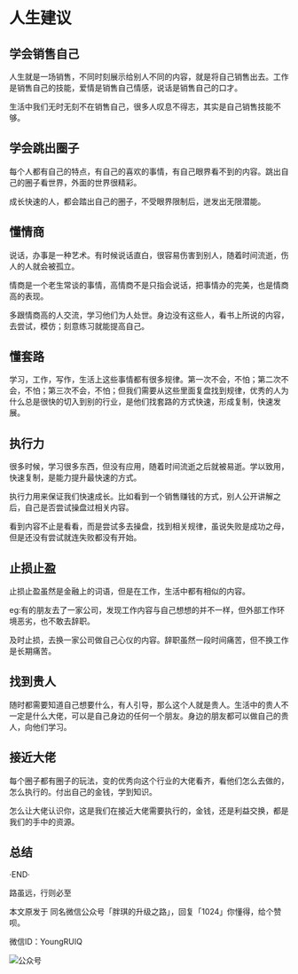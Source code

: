 # 人生建议

## 学会销售自己

人生就是一场销售，不同时刻展示给别人不同的内容，就是将自己销售出去。工作是销售自己的技能，爱情是销售自己情感，说话是销售自己的口才。

生活中我们无时无刻不在销售自己，很多人叹息不得志，其实是自己销售技能不够。

## 学会跳出圈子

每个人都有自己的特点，有自己的喜欢的事情，有自己眼界看不到的内容。跳出自己的圈子看世界，外面的世界很精彩。

成长快速的人，都会踏出自己的圈子，不受眼界限制后，迸发出无限潜能。

## 懂情商

说话，办事是一种艺术。有时候说话直白，很容易伤害到别人，随着时间流逝，伤人的人就会被孤立。

情商是一个老生常谈的事情，高情商不是只指会说话，把事情办的完美，也是情商高的表现。

多跟情商高的人交流，学习他们为人处世。身边没有这些人，看书上所说的内容，去尝试，模仿；刻意练习就能提高自己。

## 懂套路

学习，工作，写作，生活上这些事情都有很多规律。第一次不会，不怕；第二次不会，不怕；第三次不会，不怕；但我们需要从这些里面复盘找到规律，优秀的人为什么总是很快的切入到别的行业，是他们找套路的方式快速，形成复制，快速发展。

## 执行力

很多时候，学习很多东西，但没有应用，随着时间流逝之后就被易逝。学以致用，快速复制，是能力提升最快速的方式。

执行力用来保证我们快速成长。比如看到一个销售赚钱的方式，别人公开讲解之后，自己是否尝试操盘过相关内容。

看到内容不止是看看，而是尝试多去操盘，找到相关规律，虽说失败是成功之母，但是还没有尝试就连失败都没有开始。

## 止损止盈

止损止盈虽然是金融上的词语，但是在工作，生活中都有相似的内容。

eg:有的朋友去了一家公司，发现工作内容与自己想想的并不一样，但外部工作环境恶劣，也不敢去辞职。

及时止损，去换一家公司做自己心仪的内容。辞职虽然一段时间痛苦，但不换工作是长期痛苦。

## 找到贵人

随时都需要知道自己想要什么，有人引导，那么这个人就是贵人。生活中的贵人不一定是什么大佬，可以是自己身边的任何一个朋友。身边的朋友都可以做自己的贵人，向他们学习。

## 接近大佬

每个圈子都有圈子的玩法，变的优秀向这个行业的大佬看齐，看他们怎么去做的，怎么执行的。付出自己的金钱，学到知识。

怎么让大佬认识你，这是我们在接近大佬需要执行的，金钱，还是利益交换，都是我们的手中的资源。

## 总结

·END·

路虽远，行则必至

本文原发于 同名微信公众号「胖琪的升级之路」，回复「1024」你懂得，给个赞呗。

微信ID：YoungRUIQ

![公众号](http://jikelearn.cn/2019-03-13-23-32-33.png)